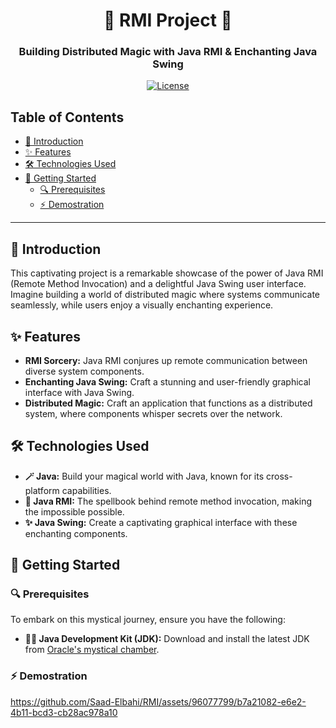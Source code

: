 
<h1 align="center">🌟 RMI Project 🌟</h1>

<h3 align="center">Building Distributed Magic with Java RMI & Enchanting Java Swing</h3>

<p align="center">
  <a href="LICENSE">
    <img src="https://img.shields.io/badge/license-MIT-ff69b4.svg" alt="License">
  </a>
</p>

<h2>Table of Contents</h2>

- [🚀 Introduction](#-introduction)
- [✨ Features](#-features)
- [🛠️ Technologies Used](#%EF%B8%8F-technologies-used)
- [🚦 Getting Started](#-getting-started)
  - [🔍 Prerequisites](#-prerequisites)
  - [⚡ Demostration](#-installation)

---

<h2>🚀 Introduction</h2>

This captivating project is a remarkable showcase of the power of Java RMI (Remote Method Invocation) and a delightful Java Swing user interface. Imagine building a world of distributed magic where systems communicate seamlessly, while users enjoy a visually enchanting experience.


<h2>✨ Features</h2>

- **RMI Sorcery:** Java RMI conjures up remote communication between diverse system components.
- **Enchanting Java Swing:** Craft a stunning and user-friendly graphical interface with Java Swing.
- **Distributed Magic:** Craft an application that functions as a distributed system, where components whisper secrets over the network.

<h2>🛠️ Technologies Used</h2>

- **🪄 Java:** Build your magical world with Java, known for its cross-platform capabilities.
- **🌟 Java RMI:** The spellbook behind remote method invocation, making the impossible possible.
- **✨ Java Swing:** Create a captivating graphical interface with these enchanting components.

<h2>🚦 Getting Started</h2>

<h3>🔍 Prerequisites</h3>

To embark on this mystical journey, ensure you have the following:

- **🧙‍♂️ Java Development Kit (JDK):** Download and install the latest JDK from [Oracle's mystical chamber](https://www.oracle.com/java/technologies/javase-downloads.html).

<h3>⚡ Demostration</h3>


https://github.com/Saad-Elbahi/RMI/assets/96077799/b7a21082-e6e2-4b11-bcd3-cb28ac978a10


